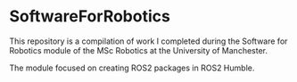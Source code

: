 # SoftwareForRobotics

This repository is a compilation of work I completed during the Software for Robotics module of the MSc Robotics at the University of Manchester.

The module focused on creating ROS2 packages in ROS2 Humble.
